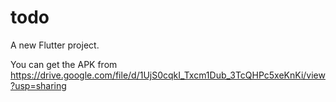 # todo

A new Flutter project.

You can get  the APK from   https://drive.google.com/file/d/1UjS0cqkI_Txcm1Dub_3TcQHPc5xeKnKi/view?usp=sharing
